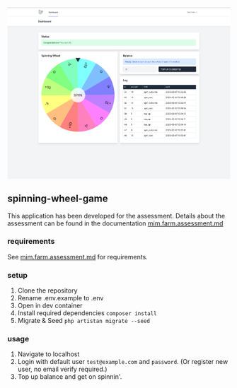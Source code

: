 ![alt text](image.png)

## spinning-wheel-game

This application has been developed for the assessment. Details about the assessment can be found in the documentation [mim.farm.assessment.md](mim.farm.assessment.md)

### requirements

See [mim.farm.assessment.md](mim.farm.assessment.md) for requirements.

### setup

1. Clone the repository
2. Rename .env.example to .env
2. Open in dev container
3. Install required dependencies `composer install`
4. Migrate & Seed `php artistan migrate --seed`

### usage

1. Navigate to localhost
2. Login with default user `test@example.com` and `password`. (Or register new user, no email verify required.)
3. Top up balance and get on spinnin'.
